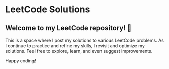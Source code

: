 # LeetCode Solutions
## Welcome to my LeetCode repository! 🚀

This is a space where I post my solutions to various LeetCode problems. As I continue to practice and refine my skills, I revisit and optimize my solutions. Feel free to explore, learn, and even suggest improvements.

Happy coding!
